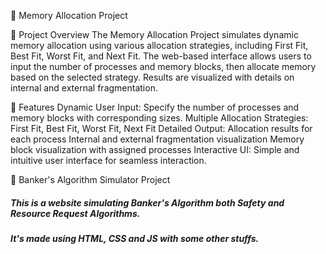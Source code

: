 🧠 Memory Allocation Project

🚀 Project Overview
The Memory Allocation Project simulates dynamic memory allocation using various allocation strategies, including First Fit, Best Fit, Worst Fit, and Next Fit. The web-based interface allows users to input the number of processes and memory blocks, then allocate memory based on the selected strategy. Results are visualized with details on internal and external fragmentation.

🌟 Features
Dynamic User Input: Specify the number of processes and memory blocks with corresponding sizes.
Multiple Allocation Strategies: First Fit, Best Fit, Worst Fit, Next Fit
Detailed Output:
Allocation results for each process
Internal and external fragmentation visualization
Memory block visualization with assigned processes
Interactive UI: Simple and intuitive user interface for seamless interaction.


🧠 Banker's Algorithm Simulator Project

##### This is a website simulating Banker's Algorithm both Safety and Resource Request Algorithms. 
##### It's made using HTML, CSS and JS with some other stuffs.
